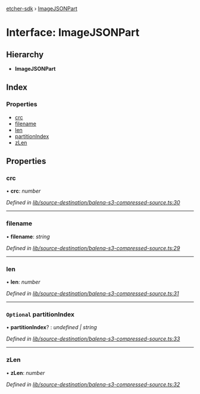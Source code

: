 [etcher-sdk](../README.md) › [ImageJSONPart](imagejsonpart.md)

# Interface: ImageJSONPart

## Hierarchy

* **ImageJSONPart**

## Index

### Properties

* [crc](imagejsonpart.md#crc)
* [filename](imagejsonpart.md#filename)
* [len](imagejsonpart.md#len)
* [partitionIndex](imagejsonpart.md#optional-partitionindex)
* [zLen](imagejsonpart.md#zlen)

## Properties

###  crc

• **crc**: *number*

*Defined in [lib/source-destination/balena-s3-compressed-source.ts:30](https://github.com/balena-io-modules/etcher-sdk/blob/8b291ec/lib/source-destination/balena-s3-compressed-source.ts#L30)*

___

###  filename

• **filename**: *string*

*Defined in [lib/source-destination/balena-s3-compressed-source.ts:29](https://github.com/balena-io-modules/etcher-sdk/blob/8b291ec/lib/source-destination/balena-s3-compressed-source.ts#L29)*

___

###  len

• **len**: *number*

*Defined in [lib/source-destination/balena-s3-compressed-source.ts:31](https://github.com/balena-io-modules/etcher-sdk/blob/8b291ec/lib/source-destination/balena-s3-compressed-source.ts#L31)*

___

### `Optional` partitionIndex

• **partitionIndex**? : *undefined | string*

*Defined in [lib/source-destination/balena-s3-compressed-source.ts:33](https://github.com/balena-io-modules/etcher-sdk/blob/8b291ec/lib/source-destination/balena-s3-compressed-source.ts#L33)*

___

###  zLen

• **zLen**: *number*

*Defined in [lib/source-destination/balena-s3-compressed-source.ts:32](https://github.com/balena-io-modules/etcher-sdk/blob/8b291ec/lib/source-destination/balena-s3-compressed-source.ts#L32)*
